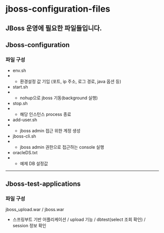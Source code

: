 # jboss-configuration-files
JBoss 운영에 필요한 파일들입니다.
---
## Jboss-configuration
### 파일 구성
- env.sh
- - 환경설정 값 기입 (포트, ip 주소, 로그 경로, java 옵션 등)
- start.sh
- - nohup으로 jboss 기동(background 실행)
- stop.sh
- - 해당 인스턴스 process 종료
- add-user.sh
- - jboss admin 접근 위한 계정 생성
- jboss-cli.sh
- - jboss admin 권한으로 접근하는 console 실행
- oracleDS.txt
- - 예제 DB 설정값
---
## Jboss-test-applications
### 파일 구성
jboss_upload.war / jboss.war
- 스프링부트 기반 어플리케이션 / upload 기능 / dbtest(select 조회 확인) / session 정보 확인